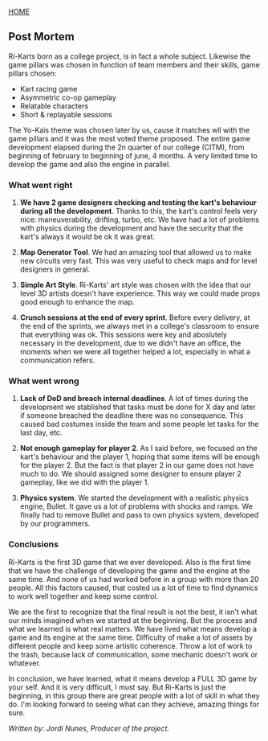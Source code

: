 [HOME](index.md)

## Post Mortem

Ri-Karts born as a college project, is in fact a whole subject. Likewise the game pillars was chosen in function of team members and their skills, game pillars chosen: 
- Kart racing game
- Asymmetric co-op gameplay
- Relatable characters
- Short & replayable sessions

The Yo-Kais theme was chosen later by us, cause it matches wll with the game pillars and it was the most voted theme proposed. The entire game development elapsed during the 2n quarter of our college (CITM), from beginning of february to beginning of june, 4 months. A very limited time to develop the game and also the engine in parallel.

### What went right

1. **We have 2 game designers checking and testing the kart's behaviour during all the development**. Thanks to this, the kart's control feels very nice: maneuverability, drifting, turbo, etc. We have had a lot of problems with physics during the development and have the security that the kart's always it would be ok it was great.

2. **Map Generator Tool**. We had an amazing tool that allowed us to make new circuits very fast. This was very useful to check maps and for level designers in general.

3. **Simple Art Style**. Ri-Karts' art style was chosen with the idea that our level 3D artists doesn't have experience. This way we could made props good enough to enhance the map.

4. **Crunch sessions at the end of every sprint**. Before every delivery, at the end of the sprints, we always met in a college's classroom to ensure that everything was ok. This sessions were key and aboslutely necessary in the development, due to we didn't have an office, the moments when we were all together helped a lot, especially in what a communication refers.

### What went wrong

1. **Lack of DoD and breach internal deadlines**. A lot of times during the development we stablished that tasks must be done for X day and later if someone breached the deadline there was no consequence. This caused bad costumes inside the team and some people let tasks for the last day, etc.

2. **Not enough gameplay for player 2**. As I said before, we focused on the kart's behaviour and the player 1, hoping that some items will be enough for the player 2. But the fact is that player 2 in our game does not have much to do. We should assigned some designer to ensure player 2 gameplay, like we did with the player 1.

3. **Physics system**. We started the development with a realistic physics engine, Bullet. It gave us a lot of problems with shocks and ramps. We finally had to remove Bullet and pass to own physics system, developed by our programmers.


### Conclusions

Ri-Karts is the first 3D game that we ever developed. Also is the first time that we have the challenge of developing the game and the engine at the same time. And none of us had worked before in a group with more than 20 people. All this factors caused, that costed us a lot of time to find dynamics to work well together and keep some control.

We are the first to recognize that the final result is not the best, it isn't what our minds imagined when we started at the beginning. But the process and what we learned is what real matters. We have lived what means develop a game and its engine at the same time. Difficulty of make a lot of assets by different people and keep some artistic coherence. Throw a lot of work to the trash, because lack of communication, some mechanic doesn't work or whatever. 

In conclusion, we have learned, what it means develop a FULL 3D game by your self. And it is very difficult, I must say. But Ri-Karts is just the beginning, in this group there are great people with a lot of skill in what they do. I'm looking forward to seeing what can they achieve, amazing things for sure.



_Written by: Jordi Nunes, Producer of the project._
